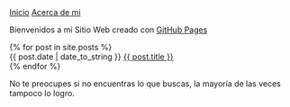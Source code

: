 <nav>
   <a href="/">Inicio</a>
   <a href="#">Acerca de mi</a>
</nav>
<p></p>
<div class="wellcome">
   Bienvenidos a mi Sitio Web creado con <a href="https://pages.github.com" target="_blank">GitHub Pages</a>
</div>
<p></p>
<div class="content">
  <div class="related">
    {% for post in site.posts %}
    <div>
        <span>{{ post.date | date_to_string }}</span> <a href="{{ post.url }}">{{ post.title }}</a>
    </div>
    {% endfor %}
  </div>
</div>
<p></p>
<div class="footer">
   No te preocupes si no encuentras lo que buscas, la mayoría de las veces tampoco lo logro.
</div>
